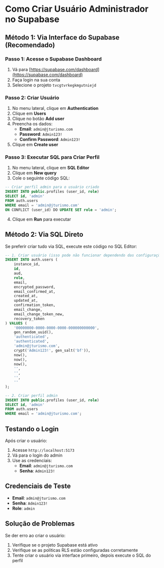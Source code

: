 # Como Criar Usuário Administrador no Supabase

## Método 1: Via Interface do Supabase (Recomendado)

### Passo 1: Acesse o Supabase Dashboard
1. Vá para [https://supabase.com/dashboard](https://supabase.com/dashboard)
2. Faça login na sua conta
3. Selecione o projeto `tvcgtvrkegkmgutniejd`

### Passo 2: Criar Usuário
1. No menu lateral, clique em **Authentication**
2. Clique em **Users**
3. Clique no botão **Add user**
4. Preencha os dados:
   - **Email**: `admin@jturismo.com`
   - **Password**: `Admin123!`
   - **Confirm Password**: `Admin123!`
5. Clique em **Create user**

### Passo 3: Executar SQL para Criar Perfil
1. No menu lateral, clique em **SQL Editor**
2. Clique em **New query**
3. Cole o seguinte código SQL:

```sql
-- Criar perfil admin para o usuário criado
INSERT INTO public.profiles (user_id, role)
SELECT id, 'admin'
FROM auth.users 
WHERE email = 'admin@jturismo.com'
ON CONFLICT (user_id) DO UPDATE SET role = 'admin';
```

4. Clique em **Run** para executar

## Método 2: Via SQL Direto

Se preferir criar tudo via SQL, execute este código no SQL Editor:

```sql
-- 1. Criar usuário (isso pode não funcionar dependendo das configurações)
INSERT INTO auth.users (
    instance_id,
    id,
    aud,
    role,
    email,
    encrypted_password,
    email_confirmed_at,
    created_at,
    updated_at,
    confirmation_token,
    email_change,
    email_change_token_new,
    recovery_token
) VALUES (
    '00000000-0000-0000-0000-000000000000',
    gen_random_uuid(),
    'authenticated',
    'authenticated',
    'admin@jturismo.com',
    crypt('Admin123!', gen_salt('bf')),
    now(),
    now(),
    now(),
    '',
    '',
    '',
    ''
);

-- 2. Criar perfil admin
INSERT INTO public.profiles (user_id, role)
SELECT id, 'admin'
FROM auth.users 
WHERE email = 'admin@jturismo.com';
```

## Testando o Login

Após criar o usuário:

1. Acesse `http://localhost:5173`
2. Vá para o login do admin
3. Use as credenciais:
   - **Email**: `admin@jturismo.com`
   - **Senha**: `Admin123!`

## Credenciais de Teste

- **Email**: `admin@jturismo.com`
- **Senha**: `Admin123!`
- **Role**: `admin`

## Solução de Problemas

Se der erro ao criar o usuário:
1. Verifique se o projeto Supabase está ativo
2. Verifique se as políticas RLS estão configuradas corretamente
3. Tente criar o usuário via interface primeiro, depois execute o SQL do perfil
